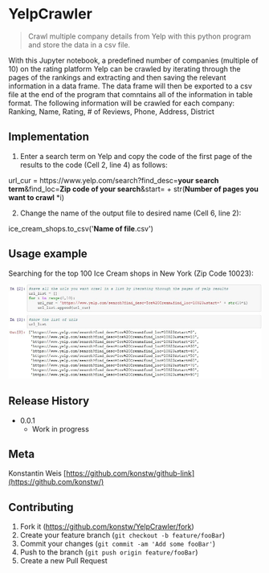# YelpCrawler

> Crawl multiple company details from Yelp with this python program and store the data in a csv file.

With this Jupyter notebook, a predefined number of companies (multiple of 10) on the rating platform Yelp can be crawled by iterating through the pages of the rankings and extracting and then saving the relevant information in a data frame. The data frame will then be exported to a csv file at the end of the program that comntains all of the information in table format.
The following information will be crawled for each company:
Ranking, Name, Rating, # of Reviews, Phone, Address, District

## Implementation

1. Enter a search term on Yelp and copy the code of the first page of the results to the code (Cell 2, line 4) as follows:

url_cur = https://<i></i>www<i></i>.yelp<i></i>.com/search?find_desc=**your search term**&find_loc=**Zip code of your search**&start= + str(**Number of pages you want to crawl** *i)

2. Change the name of the output file to desired name (Cell 6, line 2):

ice_cream_shops.to_csv('**Name of file**.csv')

## Usage example

Searching for the top 100 Ice Cream shops in New York (Zip Code 10023):

![Usage Example](https://raw.githubusercontent.com/konstw/YelpCrawler/scratch/ss1.JPG)

## Release History

* 0.0.1
    * Work in progress

## Meta

Konstantin Weis
[https://github.com/konstw/github-link](https://github.com/konstw/)

## Contributing

1. Fork it (<https://github.com/konstw/YelpCrawler/fork>)
2. Create your feature branch (`git checkout -b feature/fooBar`)
3. Commit your changes (`git commit -am 'Add some fooBar'`)
4. Push to the branch (`git push origin feature/fooBar`)
5. Create a new Pull Request
